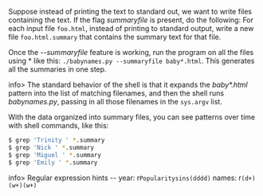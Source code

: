 Suppose instead of printing the text to standard out, we want to write files containing the text. If the flag *summaryfile* is present, do the following: For each input file `foo.html`, instead of printing to standard output, write a new file `foo.html.summary` that contains the summary text for that file.

Once the *--summaryfile* feature is working, run the program on all the files using * like this: `./babynames.py --summaryfile baby*.html`. This generates all the summaries in one step. 

info> The standard behavior of the shell is that it expands the _baby*.html_ pattern into the list of matching filenames, and then the shell runs *babynames.py*, passing in all those filenames in the `sys.argv` list.

With the data organized into summary files, you can see patterns over time with shell commands, like this:
    
```bash   
$ grep 'Trinity ' *.summary
$ grep 'Nick ' *.summary
$ grep 'Miguel ' *.summary
$ grep 'Emily ' *.summary
```    

info> Regular expression hints -- year: r`Popularitysins(dddd)` names: r`(d+)(w+)(w+)`
